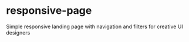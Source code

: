 # responsive-page
Simple responsive landing page with navigation and filters for creative UI designers

